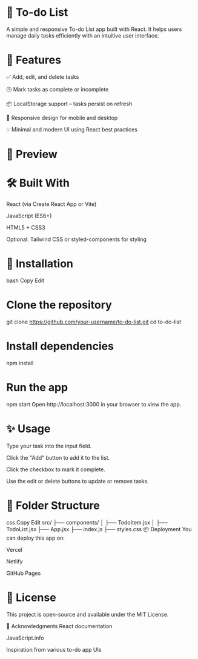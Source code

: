 # 📝 To-do List

A simple and responsive To-do List app built with React. It helps users manage daily tasks efficiently with an intuitive user interface.

# 🚀 Features
✅ Add, edit, and delete tasks

🕒 Mark tasks as complete or incomplete

📦 LocalStorage support – tasks persist on refresh

📱 Responsive design for mobile and desktop

💡 Minimal and modern UI using React best practices

# 📸 Preview
<!-- Replace or remove this line if no image is available -->

# 🛠️ Built With
React (via Create React App or Vite)

JavaScript (ES6+)

HTML5 + CSS3

Optional: Tailwind CSS or styled-components for styling
# 📁 Installation
bash
Copy
Edit
# Clone the repository
git clone https://github.com/your-username/to-do-list.git
cd to-do-list

# Install dependencies
npm install

# Run the app
npm start
Open http://localhost:3000 in your browser to view the app.

# ✨ Usage
Type your task into the input field.

Click the "Add" button to add it to the list.

Click the checkbox to mark it complete.

Use the edit or delete buttons to update or remove tasks.

# 🔧 Folder Structure
css
Copy
Edit
src/
├── components/
│   ├── TodoItem.jsx
│   ├── TodoList.jsx
├── App.jsx
├── index.js
├── styles.css
📦 Deployment
You can deploy this app on:

Vercel

Netlify

GitHub Pages

# 📜 License
This project is open-source and available under the MIT License.

🙌 Acknowledgments
React documentation

JavaScript.info

Inspiration from various to-do app UIs
